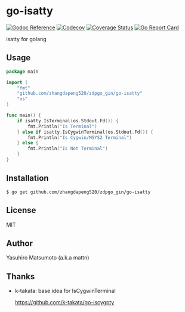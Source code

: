 # go-isatty

[![Godoc Reference](https://godoc.org/github.com/zhangdapeng520/zdpgo_gin/go-isatty?status.svg)](http://godoc.org/github.com/zhangdapeng520/zdpgo_gin/go-isatty)
[![Codecov](https://codecov.io/gh/mattn/go-isatty/branch/master/graph/badge.svg)](https://codecov.io/gh/mattn/go-isatty)
[![Coverage Status](https://coveralls.io/repos/github/mattn/go-isatty/badge.svg?branch=master)](https://coveralls.io/github/mattn/go-isatty?branch=master)
[![Go Report Card](https://goreportcard.com/badge/mattn/go-isatty)](https://goreportcard.com/report/mattn/go-isatty)

isatty for golang

## Usage

```go
package main

import (
	"fmt"
	"github.com/zhangdapeng520/zdpgo_gin/go-isatty"
	"os"
)

func main() {
	if isatty.IsTerminal(os.Stdout.Fd()) {
		fmt.Println("Is Terminal")
	} else if isatty.IsCygwinTerminal(os.Stdout.Fd()) {
		fmt.Println("Is Cygwin/MSYS2 Terminal")
	} else {
		fmt.Println("Is Not Terminal")
	}
}
```

## Installation

```
$ go get github.com/zhangdapeng520/zdpgo_gin/go-isatty
```

## License

MIT

## Author

Yasuhiro Matsumoto (a.k.a mattn)

## Thanks

* k-takata: base idea for IsCygwinTerminal

    https://github.com/k-takata/go-iscygpty
